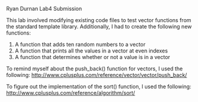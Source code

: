 Ryan Durnan Lab4 Submission

This lab involved modifying existing code files to test vector functions from
the standard template library. Additionally, I had to create the following new 
functions:

1. A function that adds ten random numbers to a vector
2. A function that prints all the values in a vector at even indexes
3. A function that determines whether or not a value is in a vector

To remind myself about the push_back() function for vectors, I used the following:
http://www.cplusplus.com/reference/vector/vector/push_back/

To figure out the implementation of the sort() function, I used the following:
http://www.cplusplus.com/reference/algorithm/sort/
